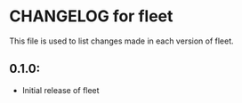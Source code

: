 # CHANGELOG for fleet

This file is used to list changes made in each version of fleet.

## 0.1.0:

* Initial release of fleet

